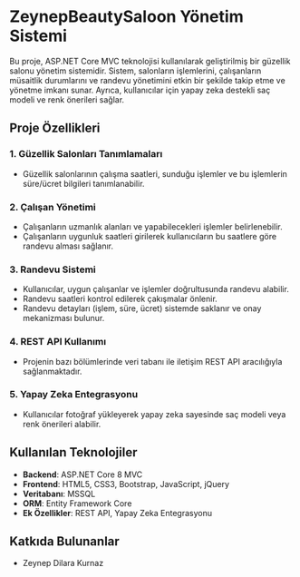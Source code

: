 # ZeynepBeautySaloon Yönetim Sistemi

Bu proje, ASP.NET Core MVC teknolojisi kullanılarak geliştirilmiş bir güzellik salonu yönetim sistemidir. Sistem, salonların işlemlerini, çalışanların müsaitlik durumlarını ve randevu yönetimini etkin bir şekilde takip etme ve yönetme imkanı sunar. Ayrıca, kullanıcılar için yapay zeka destekli saç modeli ve renk önerileri sağlar.

## Proje Özellikleri

### 1. Güzellik Salonları Tanımlamaları
- Güzellik salonlarının çalışma saatleri, sunduğu işlemler ve bu işlemlerin süre/ücret bilgileri tanımlanabilir.

### 2. Çalışan Yönetimi
- Çalışanların uzmanlık alanları ve yapabilecekleri işlemler belirlenebilir.
- Çalışanların uygunluk saatleri girilerek kullanıcıların bu saatlere göre randevu alması sağlanır.

### 3. Randevu Sistemi
- Kullanıcılar, uygun çalışanlar ve işlemler doğrultusunda randevu alabilir.
- Randevu saatleri kontrol edilerek çakışmalar önlenir.
- Randevu detayları (işlem, süre, ücret) sistemde saklanır ve onay mekanizması bulunur.

### 4. REST API Kullanımı
- Projenin bazı bölümlerinde veri tabanı ile iletişim REST API aracılığıyla sağlanmaktadır.

### 5. Yapay Zeka Entegrasyonu
- Kullanıcılar fotoğraf yükleyerek yapay zeka sayesinde saç modeli veya renk önerileri alabilir.

## Kullanılan Teknolojiler
- **Backend**: ASP.NET Core 8 MVC
- **Frontend**: HTML5, CSS3, Bootstrap, JavaScript, jQuery
- **Veritabanı**: MSSQL
- **ORM**: Entity Framework Core
- **Ek Özellikler**: REST API, Yapay Zeka Entegrasyonu

## Katkıda Bulunanlar
- Zeynep Dilara Kurnaz
